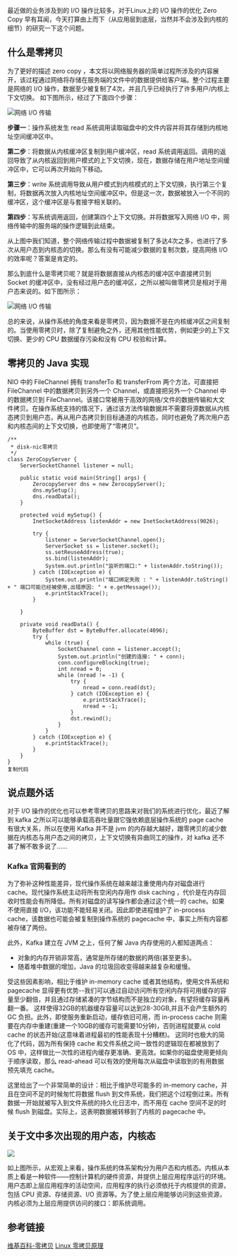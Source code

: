 最近做的业务涉及到的 I/O 操作比较多，对于Linux上的 I/O 操作的优化 Zero Copy 早有耳闻，今天打算由上而下（从应用层到底层，当然并不会涉及到内核的细节）的研究一下这个问题。

## 什么是零拷贝

为了更好的描述 zero copy ，本文将以网络服务器的简单过程所涉及的内容展开，该过程通过网络将存储在服务端的文件中的数据提供给客户端。整个过程主要是网络的 I/O 操作，数据至少被复制了4次，并且几乎已经执行了许多用户/内核上下文切换。 如下图所示，经过了下面四个步骤：



![网络 I/O 传输](imgs\零拷贝\零拷贝01.jpg)



**步骤一**：操作系统发生 read 系统调用读取磁盘中的文件内容并将其存储到内核地址空间缓冲区中。

**第二步**：将数据从内核缓冲区复制到用户缓冲区，read 系统调用返回。调用的返回导致了从内核返回到用户模式的上下文切换，现在，数据存储在用户地址空间缓冲区中，它可以再次开始向下移动。

**第三步**：write 系统调用导致从用户模式到内核模式的上下文切换，执行第三个复制，将数据再次放入内核地址空间缓冲区中。但是这一次，数据被放入一个不同的缓冲区，这个缓冲区是与套接字相关联的。

**第四步**：写系统调用返回，创建第四个上下文切换。并将数据写入网络 I/O 中，网络传输中的服务端的操作逻辑到此结束。

从上图中我们知道，整个网络传输过程中数据被复制了多达4次之多，也进行了多次从用户态到内核态的切换。那么有没有可能减少数据的复制次数，提高网络 I/O 的效率呢？答案是肯定的。

那么到底什么是零拷贝呢？就是将数据直接从内核态的缓冲区中直接拷贝到 Socket 的缓冲区中，没有经过用户态的缓冲区，之所以被叫做零拷贝是相对于用户态来说的。如下图所示：

![网络 I/O 传输](imgs\零拷贝\零拷贝02.jpg)



总的来说，从操作系统的角度来看是零拷贝，因为数据不是在内核缓冲区之间复制的。当使用零拷贝时，除了复制避免之外，还用其他性能优势，例如更少的上下文切换、更少的 CPU 数据缓存污染和没有 CPU 校验和计算。

## 零拷贝的 Java 实现

NIO 中的 FileChannel 拥有 transferTo 和 transferFrom 两个方法，可直接把 FileChannel 中的数据拷贝到另外一个 Channel，或直接把另外一个 Channel 中的数据拷贝到 FileChannel。该接口常被用于高效的网络/文件的数据传输和大文件拷贝。在操作系统支持的情况下，通过该方法传输数据并不需要将源数据从内核态拷贝到用户态，再从用户态拷贝到目标通道的内核态，同时也避免了两次用户态和内核态间的上下文切换，也即使用了“零拷贝”。

```
/**
 * disk-nic零拷贝
 */
class ZeroCopyServer {
    ServerSocketChannel listener = null;

    public static void main(String[] args) {
        ZerocopyServer dns = new ZerocopyServer();
        dns.mySetup();
        dns.readData();
    }

    protected void mySetup() {
        InetSocketAddress listenAddr = new InetSocketAddress(9026);

        try {
            listener = ServerSocketChannel.open();
            ServerSocket ss = listener.socket();
            ss.setReuseAddress(true);
            ss.bind(listenAddr);
            System.out.println("监听的端口:" + listenAddr.toString());
        } catch (IOException e) {
            System.out.println("端口绑定失败 : " + listenAddr.toString() + " 端口可能已经被使用,出错原因: " + e.getMessage());
            e.printStackTrace();
        }

    }

    private void readData() {
        ByteBuffer dst = ByteBuffer.allocate(4096);
        try {
            while (true) {
                SocketChannel conn = listener.accept();
                System.out.println("创建的连接: " + conn);
                conn.configureBlocking(true);
                int nread = 0;
                while (nread != -1) {
                    try {
                        nread = conn.read(dst);
                    } catch (IOException e) {
                        e.printStackTrace();
                        nread = -1;
                    }
                    dst.rewind();
                }
            }
        } catch (IOException e) {
            e.printStackTrace();
        }
    }
}
复制代码
```

## 说点题外话

对于 I/O 操作的优化也可以参考零拷贝的思路来对我们的系统进行优化，最近了解到 kafka 之所以可以能够承载高吞吐量跟它强依赖底层操作系统的 page cache 有很大关系，所以在使用 Kafka 并不是 jvm 的内存越大越好，跟零拷贝的减少数据在内核态与用户态之间的拷贝，上下文切换有异曲同工的操作，对 kafka 还不甚了解不敢多说了……

### Kafka 官网看到的

为了弥补这种性能差异，现代操作系统在越来越注重使用内存对磁盘进行 cache。现代操作系统主动将所有空闲内存用作 disk caching ，代价是在内存回收时性能会有所降低。所有对磁盘的读写操作都会通过这个统一的 cache。如果不使用直接 I/O，该功能不能轻易关闭。因此即使进程维护了 in-process cache，该数据也可能会被复制到操作系统的 pagecache 中，事实上所有内容都被存储了两份。

此外，Kafka 建立在 JVM 之上，任何了解 Java 内存使用的人都知道两点：

- 对象的内存开销非常高，通常是所存储的数据的两倍(甚至更多)。
- 随着堆中数据的增加，Java 的垃圾回收变得越来越复杂和缓慢。

受这些因素影响，相比于维护 in-memory cache 或者其他结构，使用文件系统和 pagecache 显得更有优势--我们可以通过自动访问所有空闲内存将可用缓存的容量至少翻倍，并且通过存储紧凑的字节结构而不是独立的对象，有望将缓存容量再翻一番。 这样使得32GB的机器缓存容量可以达到28-30GB,并且不会产生额外的 GC 负担。此外，即使服务重新启动，缓存依旧可用，而 in-process cache 则需要在内存中重建(重建一个10GB的缓存可能需要10分钟)，否则进程就要从 cold cache 的状态开始(这意味着进程最初的性能表现十分糟糕)。 这同时也极大的简化了代码，因为所有保持 cache 和文件系统之间一致性的逻辑现在都被放到了 OS 中，这样做比一次性的进程内缓存更准确、更高效。如果你的磁盘使用更倾向于顺序读取，那么 read-ahead 可以有效的使用每次从磁盘中读取到的有用数据预先填充 cache。

这里给出了一个非常简单的设计：相比于维护尽可能多的 in-memory cache，并且在空间不足的时候匆忙将数据 flush 到文件系统，我们把这个过程倒过来。所有数据一开始就被写入到文件系统的持久化日志中，而不用在 cache 空间不足的时候 flush 到磁盘。实际上，这表明数据被转移到了内核的 pagecache 中。

## 关于文中多次出现的用户态，内核态

![](imgs\零拷贝\用户-内核.jpg)

如上图所示，从宏观上来看，操作系统的体系架构分为用户态和内核态。内核从本质上看是一种软件——控制计算机的硬件资源，并提供上层应用程序运行的环境。用户态即上层应用程序的活动空间，应用程序的执行必须依托于内核提供的资源，包括 CPU 资源、存储资源、I/O 资源等。为了使上层应用能够访问到这些资源，内核必须为上层应用提供访问的接口：即系统调用。

## 参考链接

[维基百科-零拷贝](https://en.wikipedia.org/wiki/Zero-copy) [Linux 零拷贝原理](https://www.linuxjournal.com/article/6345?page=0,0)


